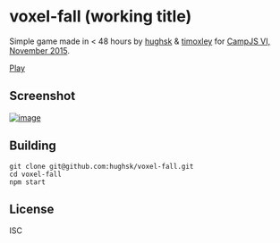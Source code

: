 # voxel-fall (working title)

Simple game made in < 48 hours by [hughsk](https://github.com/hughsk) & [timoxley](https://github.com/timoxley) for [CampJS VI, November 2015](http://vi.campjs.com).

[Play](http://hughsk.io/voxel-fall/)

## Screenshot

[![image](https://cloud.githubusercontent.com/assets/43438/11481026/d3cedff6-97d5-11e5-9e35-f9f0053232ed.png)](http://hughsk.io/voxel-fall/)

## Building

```
git clone git@github.com:hughsk/voxel-fall.git
cd voxel-fall
npm start
```

## License

ISC
